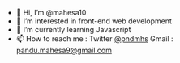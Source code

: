 - 👋 Hi, I’m @mahesa10
- 👀 I’m interested in front-end web development
- 🌱 I’m currently learning Javascript
- 📫 How to reach me :
  Twitter [@pndmhs](https://twitter.com/pndmhs)
  Gmail : pandu.mahesa9@gmail.com

<!---
mahesa10/mahesa10 is a ✨ special ✨ repository because its `README.md` (this file) appears on your GitHub profile.
You can click the Preview link to take a look at your changes.
--->
